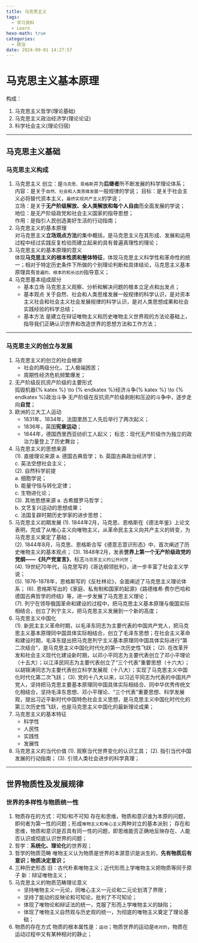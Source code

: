 ```yaml
---
title: 马克思主义
tags:
  - 学习资料
  - Learn
hexo-math: true
categories: 
  - 政治
date: 2024-09-01 14:27:57
---
```

# 马克思主义基本原理
构成：
1. 马克思主义哲学(理论基础)  
2. 马克思主义政治经济学(理论论证)
3. 科学社会主义(理论归宿)  
---

## 马克思主义基础  
### 马克思主义构成  
1. 马克思主义
创立：是`马克思、恩格斯`并为**后继者**所不断发展的科学理论体系；     
内容：是关于`自然、社会和人类思维发展`一般规律的学说；
目标：是关于社会主义必将替代资本主义，`最终实现共产主义`的学说；   
立场：是关于**无产阶级解放、全人类解放和每个人自由**而全面发展的学说；   
地位：是无产阶级政党和社会主义国家的指导思想；   
作用：是指引人民创造美好生活的行动指南；    
2. 马克思主义的基本原理  
对马克思主义**立场观点方法**的集中概括，是马克思主义在其形成、发展和运用过程中经过实践反复检验而建立起来的具有普遍真理性的理论；
3. 马克思主义的基本原理的意义  
体现**马克思主义的根本性质和整体特征**，体现马克思主义科学性和革命性的统一；相对于特定历史条件下所做的个别理论判断和具体结论，马克思主义基本原理具有`普遍的、根本的和长远的`指导意义；    
4. 马克思基本组成部分   
    - 基本立场
马克思主义观察、分析和解决问题的根本立足点和出发点；   
    - 基本观点
关于自然、社会和人类思维发展一般规律的科学认识，是对资本主义社会和社会主义社会发展规律的科学认识，是对人类思想成果和社会实践经验的科学总结；   
    - 基本方法
是建立在辩证唯物主义和历史唯物主义世界观的方法论基础上，指导我们正确认识世界和改造世界的思想方法和工作方法；    
---
### 马克思主义的创立与发展 
1. 马克思主义的创立的社会根源  
    - 社会的两级分化，工人极端困苦；  
    - 周期性经济危机频繁爆发；   
2. 无产阶级反抗资产阶级的主要形式  
捣毁机器{% katex %} \to {% endkatex %}经济斗争{% katex %} \to {% endkatex %}政治斗争
无产阶级在反抗资产阶级剥削和压迫的斗争中，逐步走向**自觉**；   
3. 欧洲的三大工人运动    
    - 1831年、1834年，法国里昂工人先后举行了两次起义；  
    - 1836年，英国**宪章运动**；  
    - 1844年，德国西里西亚纺织工人起义；
标志：现代无产阶级作为独立的政治力量登上了历史舞台；   
4. 马克思主义的思想来源  
   (1). 直接理论来源
a. 德国古典哲学；
b. 英国古典政治经济学；   
c. 英法空想社会主义；   
   (2). 自然科学前提   
a. 细胞学说；  
b. 能量守恒与转化定律；  
c. 生物进化论；   
   (3). 其他思想来源
a. 古希腊罗马哲学；  
b. 文艺复兴运动的思想成果；  
c. 法国复辟时期历史学家的进步思想；
5. 马克思主义初期发展
   (1). 1844年2月，马克思、恩格斯在《德法年鉴》上论文表明，完成了从唯心主义向唯物主义，从革命民主主义向共产主义的转变，为马克思主义奠定了基础；   
   (2). 1844年8月，马克思、恩格斯合写《德意志意识形态》中，首次阐述了历史唯物主义的基本观点；
   (3). 1848年2月，发表**世界上第一个无产阶级政党的党纲——《共产党宣言》**，标志`马克思主义的公开问世`；   
   (4). 19世纪70年代，马克思写的《哥达纲领批判》，进一步丰富了社会主义学说；   
   (5). 1876-1878年，恩格斯写的《反杜林论》，全面阐述了马克思主义理论体系；
   (6). 恩格斯写出的《家庭、私有制和国家的起源》《路德维希·费尔巴哈和德国古典哲学的终结》等，进一步发展了马克思主义理论；  
   (7). 列宁在领导俄国革命和建设的过程中，把马克思主义基本原理与俄国实际相结合，创立了列宁主义，把马克思主义发展到一个新的高度；  
6. 马克思主义中国化   
   (1). 新民主主义革命时期，以毛泽东同志为主要代表的中国共产党人，把马克思主义基本原理同中国具体实际相结合，创立了毛泽东思想；在社会主义革命和建设时期，毛泽东提出把马克思列宁主义基本原理同中国具体实际进行“第二次结合”，是马克思主义中国化时代化的第一次历史性飞跃；
   (2). 在改革开发和社会主义现代化建设新时期，以邓小平同志为主要代表创立了邓小平理论（十五大）；以江泽民同志为主要代表创立了“三个代表”重要思想（十六大）；以胡锦涛同志为主要代表创立科学发展观（十八大）；实现了马克思主义中国化时代化第二次飞跃；
   (3). 党的十八大以来，以习近平同志为代表的中国共产党人，坚持把马克思主要基本原理同中国具体实际相结合、同中华优秀传统文化相结合，坚持毛泽东思想、邓小平理论、“三个代表”重要思想、科学发展观，提出习近平新时代中国特色社会主义思想，是马克思主义中国化时代化的第三次历史性飞跃，也是马克思主义中国化的最新理论成果；
7. 马克思主义的基本特征  
    - 科学性
    - 人民性
    - 实践性
    - 发展性
8. 马克思主义的当代价值
   (1). 观察当代世界变化的认识工具；
   (2). 指引当代中国发展的行动指南；
   (3). 引领人类社会进步的科学真理；
---

## 世界物质性及发展规律
### 世界的多样性与物质统一性
1. 物质存在的方式：可知/和不可知
存在和思维，物质和意识谁为本原的问题，即何者为第一性的问题；形成`唯物主义和唯心主义`两种对立的基本派别；
存在和思维，物质和意识是否具有同一性的问题，即思维能否正确地反映存在、人能否认识或彻底认识世界的问题；
2. 哲学：**系统化、理论化**的世界观；
3. 哲学的物质范畴
唯物主义认为物质是世界的本源意识是派生的，**先有物质后有意识；物质决定意识；**
4. 三种历史形态
旧：古代朴素唯物主义；近代形而上学唯物主义把物质等同于原子
新：辩证唯物主义；
5. 马克思主义的物质范畴理论意义
   - 坚持唯物主义一元论，同唯心主义一元论和二元论划清了界限；
   - 坚持了能动的反映论和可知论，批判了不可知论；
   - 体现了唯物论和辩证法的统一，克服了形而上学唯物主义的缺陷；
   - 体现了唯物主义自然观与历史观的统一，为彻底的唯物主义奠定了理论基础；
6. 物质的存在方式
物质的根本属性是：`运动`；物质世界的运动是`绝对的`，物质在运动过程中又有某种相对的静止；

